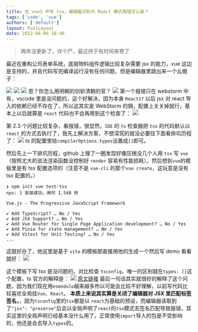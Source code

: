 ```yaml
---
title: 在 vue3 中写 tsx，编辑器识别为 React 模式报错怎么破？
tags: ['code', 'vue']
authors: ['default']
layout: PostLayout
date: 2022-06-06 18:40
---
```


> 两年没更新了，诈个尸，最近终于有时间来卷了

最近在重构公司表单系统，底层物料组件逻辑比较复杂需要 jsx 的能力，vue 这边是支持的，并且代码写完编译运行没有任何问题，但是编辑器里跳出来一个幺蛾子：

![](https://cdn.hansuku.com/blog/img/20220606192234.png)
![](https://cdn.hansuku.com/blog/img/20220606192530.png)
![](https://cdn.hansuku.com/blog/img/20220606192605.png)
恩？你怎么用明朝的剑斩清朝的官？
![](https://cdn.hansuku.com/blog/img/20220606193019.png)
第一个报错只在 webstorm 中有，vscode 里是没问题的，这个好解决，因为本身 `React17` 以后 jsx 对 react 导入的依赖已经不存在了，所以这其实是 WebStorm 的锅，配置上关关掉就行，基本上以后就算是 `react` 代码也不会再用到这个检查了：
![](https://cdn.hansuku.com/blog/img/20220606193524.png)

第 2.3 个问题比较复杂，看报错，很显然，`IDE` 的 `ts` 检查器把 `tsx` 的代码默认以 `react` 的方式去执行了，我先上解决方案，不想深究的就没必要往下面看排坑历程了：
![](https://cdn.hansuku.com/blog/img/20220606193936.png)
ts 的配置里给`compilerOptions.types`设置成`[]`即可。

然后先上一下排坑历程，github 上搜了一圈发现好像压根没几个人用 `tsx` 写 `vue`（按照尤大的说法渲染函数没控制好 `render` 容易有性能损耗）。然后想到`vue`的模板里是有 tsx 配置选项的（注意不是 `vue-cli` 的那个`vue create`，这玩意是没有 tsx 配置的。）

```shell
❯ npm init vue test-tsx
npx: 1 安装成功，用时 1.548 秒

Vue.js - The Progressive JavaScript Framework

✔ Add TypeScript? … No / Yes
✔ Add JSX Support? … No / Yes
✔ Add Vue Router for Single Page Application development? … No / Yes
✔ Add Pinia for state management? … No / Yes
✔ Add Vitest for Unit Testing? … No / Yes
...
```

这就好办了，他这里是基于 `vite` 的模板那直接用他的生成一个然后写 demo 看看就好：
![](https://cdn.hansuku.com/blog/img/20220606194953.png)

这个模板下写 tsx 是没问题的，对比检查 `tsconfig`，唯一的区别就在`types: []`这个配置，ts 官方的解释是：
![](https://cdn.hansuku.com/blog/img/20220606195212.png)
[原文链接](https://www.tslang.cn/docs/handbook/tsconfig-json.html)
最后一句话其实就很好的解释了这个问题，因为我们现在用`esmodule`越来越多所以可能会比较不好理解，以前写代码比较喜欢全局挂`Vue`、`React`。
**本质上来说其实算是关闭了编辑器对 JSX 里匹配标签签名，**，因为`tsconfig`里的`tsx`都是以 `react`为基础的预设，而编辑器读取到了`"jsx": "preserve"`后会以全局声明了`react`的`tsx`模式去签名匹配导致报错，其实这里的全局声明已经基本没什么用了，正常使用`import`导入的包是不受影响的，他还是会去导入`types`的。
